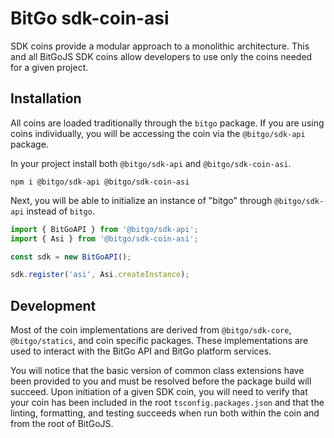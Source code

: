 # BitGo sdk-coin-asi

SDK coins provide a modular approach to a monolithic architecture. This and all BitGoJS SDK coins allow developers to use only the coins needed for a given project.

## Installation

All coins are loaded traditionally through the `bitgo` package. If you are using coins individually, you will be accessing the coin via the `@bitgo/sdk-api` package.

In your project install both `@bitgo/sdk-api` and `@bitgo/sdk-coin-asi`.

```shell
npm i @bitgo/sdk-api @bitgo/sdk-coin-asi
```

Next, you will be able to initialize an instance of "bitgo" through `@bitgo/sdk-api` instead of `bitgo`.

```javascript
import { BitGoAPI } from '@bitgo/sdk-api';
import { Asi } from '@bitgo/sdk-coin-asi';

const sdk = new BitGoAPI();

sdk.register('asi', Asi.createInstance);
```

## Development

Most of the coin implementations are derived from `@bitgo/sdk-core`, `@bitgo/statics`, and coin specific packages. These implementations are used to interact with the BitGo API and BitGo platform services.

You will notice that the basic version of common class extensions have been provided to you and must be resolved before the package build will succeed. Upon initiation of a given SDK coin, you will need to verify that your coin has been included in the root `tsconfig.packages.json` and that the linting, formatting, and testing succeeds when run both within the coin and from the root of BitGoJS.
